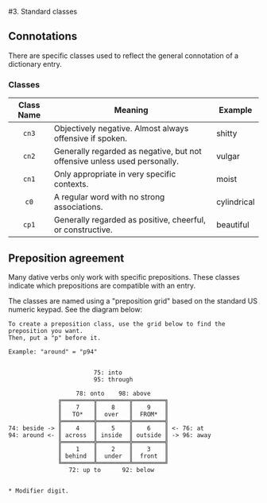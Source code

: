 #3. Standard classes
## Connotations
There are specific classes used to reflect the general connotation of a dictionary entry.

### Classes
|Class Name|Meaning|Example|
|:--------:|-------|-------|
|`cn3`|Objectively negative. Almost always offensive if spoken.|shitty|
|`cn2`|Generally regarded as negative, but not offensive unless used personally.|vulgar|
|`cn1`|Only appropriate in very specific contexts.|moist|
|`c0`|A regular word with no strong associations.|cylindrical|
|`cp1`|Generally regarded as positive, cheerful, or constructive.|beautiful|

## Preposition agreement
Many dative verbs only work with specific prepositions. These classes indicate which prepositions are compatible with an entry.

The classes are named using a "preposition grid" based on the standard US numeric keypad. See the diagram below:

```
To create a preposition class, use the grid below to find the preposition you want.
Then, put a "p" before it.

Example: "around" = "p94"


                        75: into
                        95: through

                   78: onto    98: above
              ╔═════════╦═════════╦═════════╗
              ║    7    ║    8    ║    9    ║
              ║   TO*   ║  over   ║  FROM*  ║
              ╠═════════╬═════════╬═════════╣
74: beside -> ║    4    ║    5    ║    6    ║ <- 76: at
94: around <- ║ across  ║ inside  ║ outside ║ -> 96: away
              ╠═════════╬═════════╬═════════╣
              ║    1    ║    2    ║    3    ║
              ║ behind  ║  under  ║  front  ║
              ╚═════════╩═════════╩═════════╝
                 72: up to      92: below


* Modifier digit.
```
